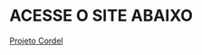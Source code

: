 <h1>ACESSE O SITE ABAIXO</H1>
<a href="https://leonardoemanuel.github.io/projetocordel/">Projeto Cordel</a>
